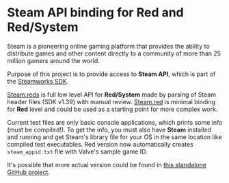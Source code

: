 # Steam API binding for Red and Red/System

Steam is a pioneering online gaming platform that provides the ability to distribute games and other content directly to a community of more than 25 million gamers around the world. 

Purpose of this project is to provide access to **Steam API**, which is part of the [Steamworks SDK](https://partner.steamgames.com/).

[Steam.reds](Steam.reds) is full low level API for **Red/System** made by parsing of Steam header files (SDK v1.39) with manual review.
[Steam.red](Steam.red) is minimal binding for **Red** level and could be used as a starting point for more complex work. 

Current test files are only basic console applications, which prints some info (must be compiled!). To get the info, you must also have **Steam** installed and running and get Steam's library file for your OS in the same location like compiled test executables. Red version now automatically creates `steam_appid.txt` file with Valve's sample game ID.

It's possible that more actual version could be found in [this standalone GitHub project](https://github.com/Oldes/Red-Steam).